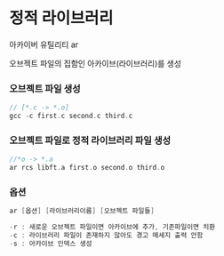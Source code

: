 # 정적 라이브러리

아카이버 유틸리티 ar

오브젝트 파일의 집함인 아카이브(라이브러리)를 생성

### 오브젝트 파일 생성

```c
// [*.c -> *.o]
gcc -c first.c second.c third.c
```

### 오브젝트 파일로 정적 라이브러리 파일 생성

```c
//*o -> *.a
ar rcs libft.a first.o second.o third.o
```

### 옵션

```c
ar [옵션] [라이브러리이름] [오브젝트 파일들]

-r : 새로운 오브젝트 파일이면 아카이브에 추가, 기존파일이면 치환
-c : 라이브러리 파일이 존재하지 않아도 경고 메세지 출력 안함
-s : 아카이브 인덱스 생성
```